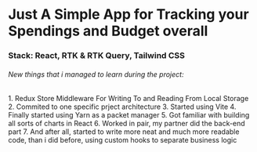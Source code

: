 <h1>Just A Simple App for Tracking your Spendings and Budget overall</h1>
<h3>Stack: React, RTK & RTK Query, Tailwind CSS</h3>
<h6>New things that i managed to learn during the project:</h6>
1. Redux Store Middleware For Writing To and Reading From Local Storage
2. Commited to one specific prject architecture
3. Started using Vite
4. Finally started using Yarn as a packet manager
5. Got familiar with building all sorts of charts in React
6. Worked in pair, my partner did the back-end part
7. And after all, started to write more neat and much more readable code, than i did before, using custom hooks to separate business logic

